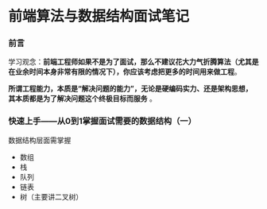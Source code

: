 # 前端算法与数据结构面试笔记



### 前言

学习观念：**前端工程师如果不是为了面试，那么不建议花大力气折腾算法（尤其是在业余时间本身非常有限的情况下），你应该考虑把更多的时间用来做工程**。 

 **所谓工程能力，本质是“解决问题的能力”，无论是硬编码实力、还是架构思想，其本质都是为了解决问题这个终极目标而服务** 。



### 快速上手——从0到1掌握面试需要的数据结构（一）

数据结构层面需掌握

- 数组
- 栈
- 队列
- 链表
- 树（主要讲二叉树）


